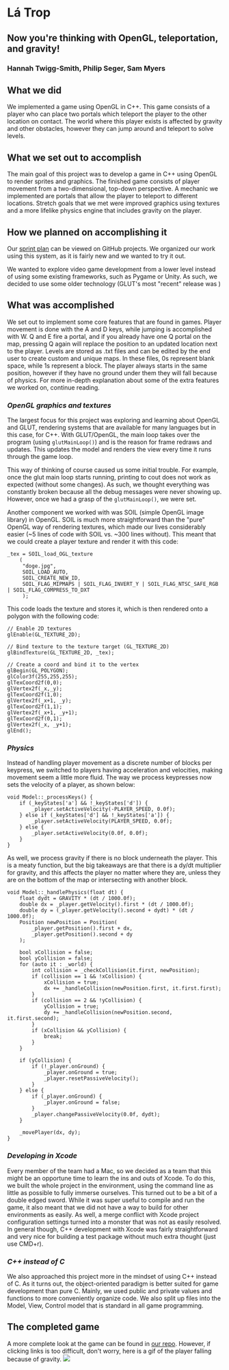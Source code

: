 # Lá Trop
## Now you're thinking with OpenGL, teleportation, and gravity!
### Hannah Twigg-Smith, Philip Seger, Sam Myers

## What we did
We implemented a game using OpenGL in C++. This game consists of a player who can place two portals which teleport the player to the other location on contact. The world where this player exists is affected by gravity and other obstacles, however they can jump around and teleport to solve levels.

## What we set out to accomplish
The main goal of this project was to develop a game in C++ using OpenGL to render sprites and graphics. The finished game consists of player movement from a two-dimensional, top-down perspective. A mechanic we implemented are portals that allow the player to teleport to different locations. Stretch goals that we met were improved graphics using textures and a more lifelike physics engine that includes gravity on the player.

## How we planned on accomplishing it
Our [sprint plan](https://github.com/hannahtwiggsmith/SoftSysHedonisticHibiscus/projects/1) can be viewed on GitHub projects. We organized our work using this system, as it is fairly new and we wanted to try it out.

We wanted to explore video game development from a lower level instead of using some existing frameworks, such as Pygame or Unity. As such, we decided to use some older technology (GLUT's most "recent" release was )

## What was accomplished
We set out to implement some core features that are found in games. Player movement is done with the A and D keys, while jumping is accomplished with W. Q and E fire a portal, and if you already have one Q portal on the map, pressing Q again will replace the position to an updated location next to the player. Levels are stored as .txt files and can be edited by the end user to create custom and unique maps. In these files, 0s represent blank space, while 1s represent a block. The player always starts in the same position, however if they have no ground under them they will fall because of physics. For more in-depth explanation about some of the extra features we worked on, continue reading.

### _OpenGL graphics and textures_
The largest focus for this project was exploring and learning about OpenGL and GLUT, rendering systems that are available for many languages but in this case, for C++. With GLUT/OpenGL, the main loop takes over the program (using `glutMainLoop()`) and is the reason for frame redraws and updates. This updates the model and renders the view every time it runs through the game loop.

This way of thinking of course caused us some initial trouble. For example, once the glut main loop starts running, printing to cout does not work as expected (without some changes). As such, we thought everything was constantly broken because all the debug messages were never showing up. However, once we had a grasp of the `glutMainLoop()`, we were set.

Another component we worked with was SOIL (simple OpenGL image library) in OpenGL. SOIL is much more straightforward than the "pure" OpenGL way of rendering textures, which made our lives considerably easier (~5 lines of code with SOIL vs. ~300 lines without). This meant that we could create a player texture and render it with this code:
```
_tex = SOIL_load_OGL_texture
    (
     "doge.jpg",
     SOIL_LOAD_AUTO,
     SOIL_CREATE_NEW_ID,
     SOIL_FLAG_MIPMAPS | SOIL_FLAG_INVERT_Y | SOIL_FLAG_NTSC_SAFE_RGB | SOIL_FLAG_COMPRESS_TO_DXT
     );
```
This code loads the texture and stores it, which is then rendered onto a polygon with the following code:
```
// Enable 2D textures
glEnable(GL_TEXTURE_2D);

// Bind texture to the texture target (GL_TEXTURE_2D)
glBindTexture(GL_TEXTURE_2D, _tex);

// Create a coord and bind it to the vertex
glBegin(GL_POLYGON);
glColor3f(255,255,255);
glTexCoord2f(0,0);
glVertex2f(_x,_y);
glTexCoord2f(1,0);
glVertex2f(_x+1, _y);
glTexCoord2f(1,1);
glVertex2f(_x+1, _y+1);
glTexCoord2f(0,1);
glVertex2f(_x, _y+1);
glEnd();
```

### _Physics_
Instead of handling player movement as a discrete number of blocks per keypress, we switched to players having acceleration and velocities, making movement seem a little more fluid. The way we process keypresses now sets the velocity of a player, as shown below:
```
void Model::_processKeys() {
    if (_keyStates['a'] && !_keyStates['d']) {
        _player.setActiveVelocity(-PLAYER_SPEED, 0.0f);
    } else if (_keyStates['d'] && !_keyStates['a']) {
        _player.setActiveVelocity(PLAYER_SPEED, 0.0f);
    } else {
        _player.setActiveVelocity(0.0f, 0.0f);
    }
}
```

As well, we process gravity if there is no block underneath the player. This is a meaty function, but the big takeaways are that there is a dy/dt multiplier for gravity, and this affects the player no matter where they are, unless they are on the bottom of the map or intersecting with another block.

```
void Model::_handlePhysics(float dt) {
    float dydt = GRAVITY * (dt / 1000.0f);
    double dx = _player.getVelocity().first * (dt / 1000.0f);
    double dy = (_player.getVelocity().second + dydt) * (dt / 1000.0f);
    Position newPosition = Position(
        _player.getPosition().first + dx,
        _player.getPosition().second + dy
    );

    bool xCollision = false;
    bool yCollision = false;
    for (auto it : _world) {
        int collision = _checkCollision(it.first, newPosition);
        if (collision == 1 && !xCollision) {
            xCollision = true;
            dx += _handleCollision(newPosition.first, it.first.first);
        }
        if (collision == 2 && !yCollision) {
            yCollision = true;
            dy += _handleCollision(newPosition.second, it.first.second);
        }
        if (xCollision && yCollision) {
            break;
        }
    }

    if (yCollision) {
        if (!_player.onGround) {
            _player.onGround = true;
            _player.resetPassiveVelocity();
        }
    } else {
        if (_player.onGround) {
            _player.onGround = false;
        }
        _player.changePassiveVelocity(0.0f, dydt);
    }

    _movePlayer(dx, dy);
}
```

### _Developing in Xcode_
Every member of the team had a Mac, so we decided as a team that this might be an opportune time to learn the ins and outs of Xcode. To do this, we built the whole project in the environment, using the command line as little as possible to fully immerse ourselves. This turned out to be a bit of a double edged sword. While it was super useful to compile and run the game, it also meant that we did not have a way to build for other environments as easily. As well, a merge conflict with Xcode project configuration settings turned into a monster that was not as easily resolved. In general though, C++ development with Xcode was fairly straightforward and very nice for building a test package without much extra thought (just use CMD+r).

### _C++ instead of C_
We also approached this project more in the mindset of using C++ instead of C. As it turns out, the object-oriented paradigm is better suited for game development than pure C. Mainly, we used public and private values and functions to more conveniently organize code. We also split up files into the Model, View, Control model that is standard in all game programming.

## The completed game
A more complete look at the game can be found in [our repo](https://github.com/hannahtwiggsmith/SoftSysHedonisticHibiscus). However, if clicking links is too difficult, don't worry, here is a gif of the player falling because of gravity.
![](reports/resources/)
